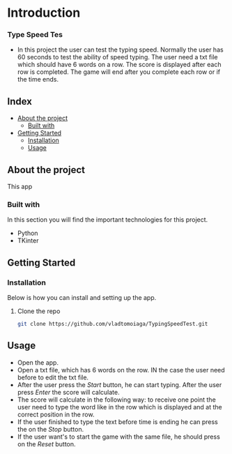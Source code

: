# Introduction
### Type Speed Tes

- In this project the user can test the typing speed. Normally the user has 60 seconds to test the ability of speed typing. The user need a txt file which should have 6 words on a row. The score is displayed after each row is completed. The game will end after you complete each row or if the time ends.


## Index

- [About the project](#about-the-project)
  - [Built with](#built-with)
- [Getting Started](#getting-started)
  - [Installation](#installation)
  - [Usage](#usage)


<!-- ABOUT THE PROJECT -->
## About the project

This app 



### Built with

In this section you will find the important technologies for this project.

* Python
* TKinter





<!-- GETTING STARTED -->
## Getting Started

### Installation

Below is how you can install and setting up the app.


1. Clone the repo
   ```sh
   git clone https://github.com/vladtomoiaga/TypingSpeedTest.git
   ```




<!-- USAGE EXAMPLES -->
## Usage

* Open the app.
* Open a txt file, which has 6 words on the row. IN the case the user need before to edit the txt file.
* After the user press the _Start_ button, he can start typing. After the user press _Enter_ the score will calculate.
* The score will calculate in the following way: to receive one point the user need to type the word like in the row which is displayed and at the correct position in the row.
* If the user finished to type the text before time is ending he can press the on the _Stop_ button.
* If the user want's to start the game with the same file, he should press on the _Reset_ button.

